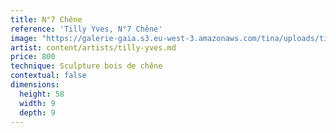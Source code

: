 ```yaml
---
title: N°7 Chêne
reference: 'Tilly Yves, N°7 Chêne'
image: "https://galerie-gaia.s3.eu-west-3.amazonaws.com/tina/uploads/tilly-yves/galerie-gaia-tilly-yves-NÂ°7 CheÌ\x82ne 58x9x9.JPG"
artist: content/artists/tilly-yves.md
price: 800
technique: Sculpture bois de chêne
contextual: false
dimensions:
  height: 58
  width: 9
  depth: 9
---
```


